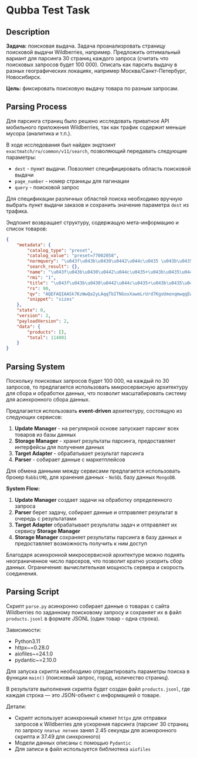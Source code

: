 # Qubba Test Task

## Description

**Задача:** поисковая выдача. Задача проанализровать страницу поисковой выдачи Wildberries, например. Предложить оптимальный вариант для парсинга 30 страниц каждого запроса (считать что поисковых запросов  будет 100 000). Описать как парсить выдачу в разных географических локациях, например Москва/Санкт-Петербург, Новосибирск.

**Цель:** фиксировать поисковую выдачу товара по разным запросам.

## Parsing Process

Для парсинга страниц было решено исследовать приватное API мобильного приложения Wildberries, так как трафик содержит меньше мусора (аналитика и т.п.).

В ходе исследования был найден эндпоинт `exactmatch/ru/common/v11/search`, позволяющий передавать следующие параметры:

- `dest` - пункт выдачи. Повзоляет специфицировать область поисковой выдачи
- `page_number` - номер страницы для пагинации
- `query` - поисковой запрос

Для спецификации различных областей поиска необходимо вручную выбрать пункт выдачи заказов и сохранить значение параметра `dest` из трафика.

Эндпоинт возвращает структуру, содержащую мета-информацию и список товаров:

```json
{
    "metadata": {
        "catalog_type": "preset",
        "catalog_value": "preset=77002058",
        "normquery": "\u043f\u043b\u0430\u0442\u044c\u0435 \u043b\u0435\u0442\u043d\u0435\u0435",
        "search_result": {},
        "name": "\u043f\u043b\u0430\u0442\u044c\u0435+\u043b\u0435\u0442\u043d\u0435\u0435",
        "rmi": "1",
        "title": "\u043f\u043b\u0430\u0442\u044c\u0435+\u043b\u0435\u0442\u043d\u0435\u0435",
        "rs": 90,
        "qv": "AQEFAQIAASk7KzWwQa2yLAqqTbITNGoxXawmLrUrd7KgoUmonqmwqqEw0KYGKA8oyK4dsl2wp6wQnfCvP7Ctrbaw_qi2L7usYq0Sqhwsmy7OMTKxRyX8pgMuDqvVraWfY6p7M4mtNaw2LJsxbCQ5KNGpTqDUMbesqijGsLGsBK6Gq-UujakfrekrBy2SKAywrSlRre0jfB-drTSoxLDOK6SotyCdrR0xj6XEKcypUCrULF4rHSZqKD4obqo0LhIrSKxFrc-Y-inuLnClny1RqKysWCQHrRStYy1MKhoszSwDnmAu6CuGJDOnTKfOKFSfiKomqbMt0o-qLB6q06iPK2mnqiYYKAs",
        "snippet": "sizes"
    },
    "state": 0,
    "version": 2,
    "payloadVersion": 2,
    "data": {
        "products": [],
        "total": 114001
    }
}
```

## Parsing System

Поскольку поисковых запросов будет 100 000, на каждый по 30 запросов, то предлагается использовать микросервисную архитектуру для сбора и обработки данных, что позволит масштабировать систему для асинхронного сбора данных.

Предлагается использовать **event-driven** архитектуру, состоящую из следующих сервисов:

1. **Update Manager** - на регулярной основе запускает парсинг всех товаров из базы данных
2. **Storage Manager** - хранит результаты парсинга, предоставляет интерфейсы для получения данных
3. **Target Adapter** - обрабатывает результат парсинга
4. **Parser** - собирает данные с маркетплейсов

Для обмена данными между сервисами предлагается использовать брокер `RabbitMQ`, для хранения данных - `NoSQL` базу данных `MongoDB`.

**System Flow:**

1. **Update Manager** создает задачи на обработку определенного запроса
2. **Parser** берет задачу, собирает данные и отправляет результат в очередь с результатами
3. **Target Adapter** обрабатывает результаты задач и отправляет их сервису **Storage Manager**
4. **Storage Manager** сохраняет результаты парсинга в базу данных и предоставляет возможность получить к ним доступ

Благодаря асинхронной микросервисной архитектуре можно поднять неограниченное число парсеров, что позволит кратно ускорить сбор данных. Ограничения: вычислительная мощность сервера и скорость соединения.

## Parsing Script

Скрипт `parse.py` асинхронно собирает данные о товарах с сайта Wildberries по заданному поисковому запросу и сохраняет их в файл `products.jsonl` в формате JSONL (один товар - одна строка).

Зависимости:

- Python3.11
- httpx~=0.28.0
- aiofiles~=24.1.0
- pydantic~=2.10.0

Для запуска скрипта необходимо отредактировать параметры поиска в функции `main()` (поисковый запрос, город, количество страниц).

В результате выполнения скрипта будет создан файл `products.jsonl`, где каждая строка — это JSON-объект с информацией о товаре.

Детали:

- Скрипт использует асинхронный клиент `httpx` для отправки запросов к Wildberries для ускорения парсинга (парсинг 30 страниц по запросу `платье летнее` занял 2.45 секунды для асинхронного скрипта и 37.49 для синхронного)
- Модели данных описаны с помощью `Pydantic`
- Для записи в файл используется библиотека `aiofiles`
